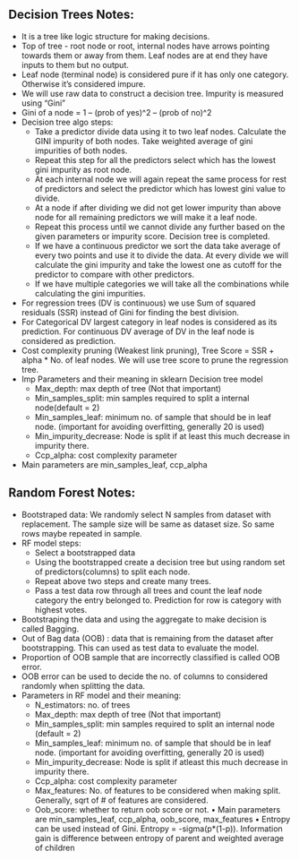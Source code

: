 ## Decision Trees Notes:
*	It is a tree like logic structure for making decisions.
*	Top of tree - root node or root, internal nodes have arrows pointing towards them or away from them. Leaf nodes are at end they have inputs to them but no output.
*	Leaf node (terminal node) is considered pure if it has only one category. Otherwise it’s considered impure.
*	We will use raw data to construct a decision tree. Impurity is measured using “Gini”
*	Gini of a node = 1 – (prob of yes)^2 – (prob of no)^2
*	Decision tree algo steps:
    * Take a predictor divide data using it to two leaf nodes. Calculate the GINI impurity of both nodes. Take weighted average of gini impurities of both nodes.
    * Repeat this step for all the predictors select which has the lowest gini impurity as root node.
    * At each internal node we will again repeat the same process for rest of predictors and select the predictor which has lowest gini value to divide.
    * At a node if after dividing we did not get lower impurity than above node for all remaining predictors we will make it a leaf node.
    * Repeat this process until we cannot divide any further based on the given parameters or impurity score. Decision tree is completed.
    * If we have a continuous predictor we sort the data take average of every two points and use it to divide the data. At every divide we will calculate the gini impurity and take the lowest one as cutoff for the predictor to compare with other predictors.
    * If we have multiple categories we will take all the combinations while calculating the gini impurities.
* For regression trees (DV is continuous) we use Sum of squared residuals (SSR) instead of Gini for finding the best division.
*	For Categorical DV largest category in leaf nodes is considered as its prediction. For continuous DV average of DV in the leaf node is considered as prediction.
*	Cost complexity pruning (Weakest link pruning), Tree Score = SSR + alpha * No. of leaf nodes. We will use tree score to prune the regression tree.
*	Imp Parameters and their meaning in sklearn Decision tree model
    * Max_depth: max depth of tree (Not that important)
    * Min_samples_split: min samples required to split a internal node(default = 2)
    * Min_samples_leaf: minimum no. of sample that should be in leaf node. (important for avoiding overfitting, generally 20 is used)
    * Min_impurity_decrease: Node is split if at least this much decrease in impurity there.
    * Ccp_alpha: cost complexity parameter
*	Main parameters are min_samples_leaf, ccp_alpha




## Random Forest Notes:
* Bootstraped data: We randomly select N samples from dataset with replacement. The sample size will be same as dataset size. So same rows maybe repeated in sample.
*	RF model steps:
    *	Select a bootstrapped data
    *	Using the bootstrapped create a decision tree but using random set of predictors(columns) to split each node.
    *	Repeat above two steps and create many trees.
    *	Pass a test data row through all trees and count the leaf node category the entry belonged to. Prediction for row is category with highest votes.
*	Bootstraping the data and using the aggregate to make decision is called Bagging. 
*	Out of Bag data (OOB) : data that is remaining from the dataset after bootstrapping. This can used as test data to evaluate the model.
*	Proportion of OOB sample that are incorrectly classified is called OOB error.
*	OOB error can be used to decide the no. of columns to considered randomly when splitting the data.
*	Parameters in RF model and their meaning:
    *	N_estimators: no. of trees
    *	Max_depth: max depth of tree (Not that important)
    *	Min_samples_split: min samples required to split an internal node (default = 2)
    *	Min_samples_leaf: minimum no. of sample that should be in leaf node. (important for avoiding overfitting, generally 20 is used)
    *	Min_impurity_decrease: Node is split if atleast this much decrease in impurity there.
    *	Ccp_alpha: cost complexity parameter
    *	Max_features: No. of features to be considered when making split. Generally, sqrt of # of features are considered.
    *	Oob_score: whether to return oob score or not.
•	Main parameters are min_samples_leaf, ccp_alpha, oob_score, max_features
•	Entropy can be used instead of Gini. Entropy = -sigma(p*(1-p)). Information gain is difference between entropy of parent and weighted average of children

